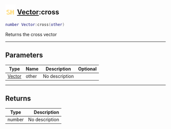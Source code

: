 ## <img src="../../.gitbook/assets/shared.png" width="32" height="32" /> [Vector](../vector/README.md):cross

```lua
number Vector:cross(other)
```

Returns the cross vector<br>

-----------------
## Parameters

| Type   | Name | Description | Optional |
| ------ | ---- | ----------- | -------: |
| [Vector](../vector/README.md) | other | No description |  |

-----------------
## Returns

| Type   | Description |
| ------ | ----------: |
| number | No description |
